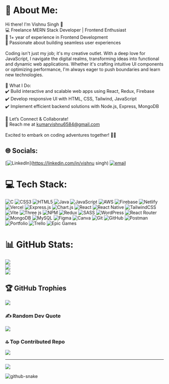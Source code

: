 # 💫 About Me:
Hi there! I'm Vishnu Singh 👋<br>💻 Freelance MERN Stack Developer | Frontend Enthusiast<br>🔹 1+ year of experience in Frontend Development<br>🔹 Passionate about building seamless user experiences<br><br>Coding isn't just my job; it's my creative outlet. With a deep love for JavaScript, I navigate the digital realms, transforming ideas into functional and dynamic web applications. Whether it's crafting intuitive UI components or optimizing performance, I'm always eager to push boundaries and learn new technologies.<br><br>🚀 What I Do:<br>✔️ Build interactive and scalable web apps using React, Redux, Firebase<br>✔️ Develop responsive UI with HTML, CSS, Tailwind, JavaScript<br>✔️ Implement efficient backend solutions with Node.js, Express, MongoDB<br><br>🔗 Let’s Connect & Collaborate!<br>📧 Reach me at kumarvishnu6584@gmail.com<br><br>Excited to embark on coding adventures together! 🚀✨


## 🌐 Socials:
[![LinkedIn](https://img.shields.io/badge/LinkedIn-%230077B5.svg?logo=linkedin&logoColor=white)](https://linkedin.com/in/vishnu singh) [![email](https://img.shields.io/badge/Email-D14836?logo=gmail&logoColor=white)](mailto:kumarvishnu65834@gmail.com) 

# 💻 Tech Stack:
![C](https://img.shields.io/badge/c-%2300599C.svg?style=plastic&logo=c&logoColor=white) ![CSS3](https://img.shields.io/badge/css3-%231572B6.svg?style=plastic&logo=css3&logoColor=white) ![HTML5](https://img.shields.io/badge/html5-%23E34F26.svg?style=plastic&logo=html5&logoColor=white) ![Java](https://img.shields.io/badge/java-%23ED8B00.svg?style=plastic&logo=openjdk&logoColor=white) ![JavaScript](https://img.shields.io/badge/javascript-%23323330.svg?style=plastic&logo=javascript&logoColor=%23F7DF1E) ![AWS](https://img.shields.io/badge/AWS-%23FF9900.svg?style=plastic&logo=amazon-aws&logoColor=white) ![Firebase](https://img.shields.io/badge/firebase-%23039BE5.svg?style=plastic&logo=firebase) ![Netlify](https://img.shields.io/badge/netlify-%23000000.svg?style=plastic&logo=netlify&logoColor=#00C7B7) ![Vercel](https://img.shields.io/badge/vercel-%23000000.svg?style=plastic&logo=vercel&logoColor=white) ![Express.js](https://img.shields.io/badge/express.js-%23404d59.svg?style=plastic&logo=express&logoColor=%2361DAFB) ![Chart.js](https://img.shields.io/badge/chart.js-F5788D.svg?style=plastic&logo=chart.js&logoColor=white) ![React](https://img.shields.io/badge/react-%2320232a.svg?style=plastic&logo=react&logoColor=%2361DAFB) ![React Native](https://img.shields.io/badge/react_native-%2320232a.svg?style=plastic&logo=react&logoColor=%2361DAFB) ![TailwindCSS](https://img.shields.io/badge/tailwindcss-%2338B2AC.svg?style=plastic&logo=tailwind-css&logoColor=white) ![Vite](https://img.shields.io/badge/vite-%23646CFF.svg?style=plastic&logo=vite&logoColor=white) ![Three js](https://img.shields.io/badge/threejs-black?style=plastic&logo=three.js&logoColor=white) ![NPM](https://img.shields.io/badge/NPM-%23CB3837.svg?style=plastic&logo=npm&logoColor=white) ![Redux](https://img.shields.io/badge/redux-%23593d88.svg?style=plastic&logo=redux&logoColor=white) ![SASS](https://img.shields.io/badge/SASS-hotpink.svg?style=plastic&logo=SASS&logoColor=white) ![WordPress](https://img.shields.io/badge/WordPress-%23117AC9.svg?style=plastic&logo=WordPress&logoColor=white) ![React Router](https://img.shields.io/badge/React_Router-CA4245?style=plastic&logo=react-router&logoColor=white) ![MongoDB](https://img.shields.io/badge/MongoDB-%234ea94b.svg?style=plastic&logo=mongodb&logoColor=white) ![MySQL](https://img.shields.io/badge/mysql-4479A1.svg?style=plastic&logo=mysql&logoColor=white) ![Figma](https://img.shields.io/badge/figma-%23F24E1E.svg?style=plastic&logo=figma&logoColor=white) ![Canva](https://img.shields.io/badge/Canva-%2300C4CC.svg?style=plastic&logo=Canva&logoColor=white) ![Git](https://img.shields.io/badge/git-%23F05033.svg?style=plastic&logo=git&logoColor=white) ![GitHub](https://img.shields.io/badge/github-%23121011.svg?style=plastic&logo=github&logoColor=white) ![Postman](https://img.shields.io/badge/Postman-FF6C37?style=plastic&logo=postman&logoColor=white) ![Portfolio](https://img.shields.io/badge/Portfolio-%23000000.svg?style=plastic&logo=firefox&logoColor=#FF7139) ![Trello](https://img.shields.io/badge/Trello-%23026AA7.svg?style=plastic&logo=Trello&logoColor=white) ![Epic Games](https://img.shields.io/badge/epicgames-%23313131.svg?style=plastic&logo=epicgames&logoColor=white)
# 📊 GitHub Stats:
![](https://github-readme-stats.vercel.app/api?username=Vishnnsingh&theme=dark&hide_border=false&include_all_commits=false&count_private=false)<br/>
![](https://github-readme-streak-stats.herokuapp.com/?user=Vishnnsingh&theme=dark&hide_border=false)<br/>
![](https://github-readme-stats.vercel.app/api/top-langs/?username=Vishnnsingh&theme=dark&hide_border=false&include_all_commits=false&count_private=false&layout=compact)

## 🏆 GitHub Trophies
![](https://github-profile-trophy.vercel.app/?username=Vishnnsingh&theme=radical&no-frame=false&no-bg=false&margin-w=4)

### ✍️ Random Dev Quote
![](https://quotes-github-readme.vercel.app/api?type=horizontal&theme=dark)

### 🔝 Top Contributed Repo
![](https://github-contributor-stats.vercel.app/api?username=Vishnnsingh&limit=5&theme=dark&combine_all_yearly_contributions=true)

---
[![](https://visitcount.itsvg.in/api?id=Vishnnsingh&icon=2&color=0)](https://visitcount.itsvg.in)


<picture>
  <source media="(prefers-color-scheme: dark)" srcset="https://raw.Vishnnsingh.com/Vishnu-Singh/Vishnnsingh/output/github-snake-dark.svg" />
  <source media="(prefers-color-scheme: light)" srcset="https://raw.Vishnnsingh.com/Vishnu-Singh/Vishnnsingh/output/github-snake.svg" />
  <img alt="github-snake" src="https://raw.Vishnnsingh.com/Vishnnsingh/Vishnnsingh/output/github-snake.svg" />
</picture>
<!-- Proudly created with GPRM ( https://gprm.itsvg.in ) -->
